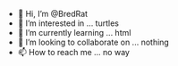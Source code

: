 - 👋 Hi, I’m @BredRat
- 👀 I’m interested in ... turtles
- 🌱 I’m currently learning ... html
- 💞️ I’m looking to collaborate on ... nothing
- 📫 How to reach me ... no way

<!---
BredRat/BredRat is a ✨ special ✨ repository because its `README.md` (this file) appears on your GitHub profile.
You can click the Preview link to take a look at your changes.
--->
